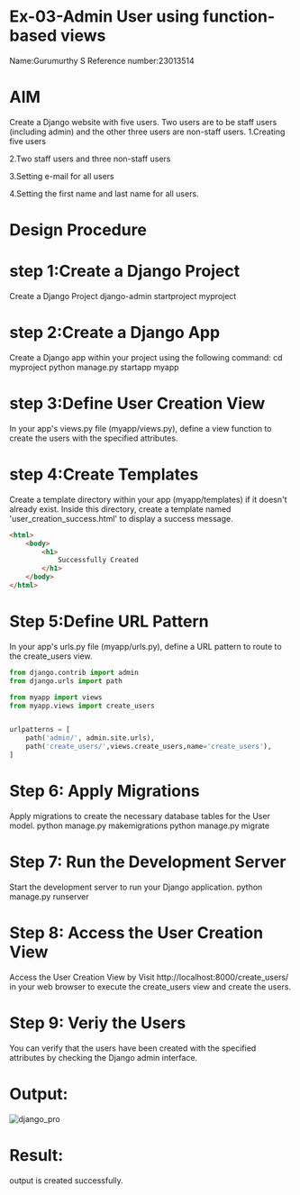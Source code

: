 # Ex-03-Admin User using function-based views
Name:Gurumurthy S
Reference number:23013514
# AIM
Create a Django website with five users. Two users are to be staff users (including admin) and the other three users are non-staff users.
1.Creating five users

2.Two staff users and three non-staff users

3.Setting e-mail for all users

4.Setting the first name and last name for all users.

# Design Procedure
# step 1:Create a Django Project
Create a Django Project django-admin startproject myproject
# step 2:Create a Django App
Create a Django app within your project using the following command: cd myproject python manage.py startapp myapp
# step 3:Define User Creation View
In your app's views.py file (myapp/views.py), define a view function to create the users with the specified attributes.
# step 4:Create Templates
Create a template directory within your app (myapp/templates) if it doesn't already exist. Inside this directory, create a template named 'user_creation_success.html' to display a success message.
```html
<html>
    <body>
        <h1>
            Successfully Created
        </h1>
    </body>
</html>
```
# Step 5:Define URL Pattern
In your app's urls.py file (myapp/urls.py), define a URL pattern to route to the create_users view.
```python
from django.contrib import admin
from django.urls import path

from myapp import views
from myapp.views import create_users


urlpatterns = [
    path('admin/', admin.site.urls),
    path('create_users/',views.create_users,name='create_users'),
]
```
# Step 6: Apply Migrations
Apply migrations to create the necessary database tables for the User model. python manage.py makemigrations python manage.py migrate
# Step 7: Run the Development Server
Start the development server to run your Django application. python manage.py runserver
# Step 8: Access the User Creation View
Access the User Creation View by Visit http://localhost:8000/create_users/ in your web browser to execute the create_users view and create the users.
# Step 9: Veriy the Users
You can verify that the users have been created with the specified attributes by checking the Django admin interface.
# Output:
![django_pro](https://github.com/GURUMUR/ODD2023-WT-Ex-02-Admin/assets/144895197/08972c61-13ca-422c-bb7b-5be8b29c3517)

# Result:
output is created successfully.

